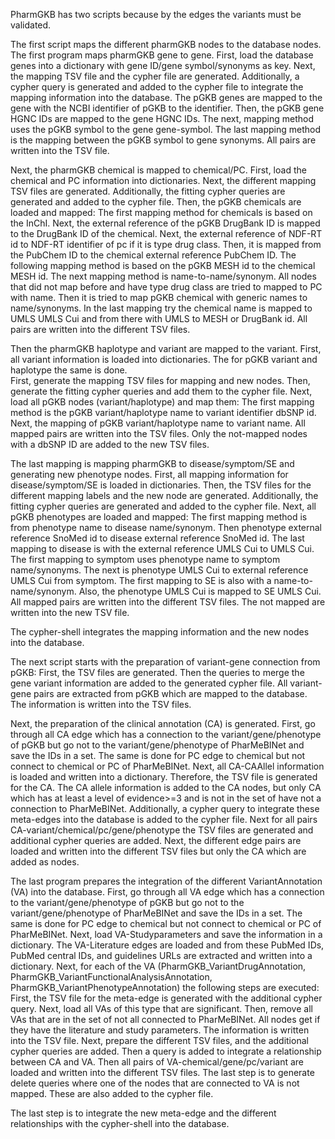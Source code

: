 PharmGKB has two scripts because by the edges the variants must be validated.

The first script maps the different pharmGKB nodes to the database nodes.
The first program maps pharmGKB gene to gene.
    First, load the database genes into a dictionary with gene ID/gene symbol/synonyms as key.
    Next, the mapping TSV file and the cypher file are generated. Additionally, a cypher query is generated and added to the cypher file to integrate the mapping information into the database. 
        The pGKB genes are mapped to the gene with the NCBI identifier of pGKB to the identifier. 
        Then, the pGKB gene HGNC IDs are mapped to the gene HGNC IDs.
        The next, mapping method uses the pGKB symbol to the gene gene-symbol. 
        The last mapping method is the mapping between the pGKB symbol to gene synonyms.
    All pairs are written into the TSV file.

Next, the pharmGKB chemical is mapped to chemical/PC.
    First, load the chemical and PC information into dictionaries.
    Next, the different mapping TSV files are generated. Additionally, the fitting cypher queries are generated and added to the cypher file.
    Then, the pGKB chemicals are loaded and mapped:
        The first mapping method for chemicals is based on the InChI.
        Next, the external reference of the pGKB DrugBank ID is mapped to the DrugBank ID of the chemical.
        Next, the external reference of NDF-RT id to NDF-RT identifier of pc if it is type drug class.
        Then, it is mapped from the PubChem ID to the chemical external reference PubChem ID.
        The following mapping method is based on the pGKB MESH id to the chemical MESH id.
        The next mapping method is name-to-name/synonym.
        All nodes that did not map before and have type drug class are tried to mapped to PC with name.
        Then it is tried to map pGKB chemical with generic names to name/synonyms.
        In the last mapping try the chemical name is mapped to UMLS UMLS Cui and from there with UMLS to MESH or DrugBank id.
    All pairs are written into the different TSV files.

Then the pharmGKB haplotype and variant are mapped to the variant.
    First, all variant information is loaded into dictionaries.
    The for pGKB variant and haplotype the same is done.  
        First, generate the mapping TSV files for mapping and new nodes.
        Then, generate the fitting cypher queries and add them to the cypher file.
        Next, load all pGKB nodes (variant/haplotype) and map them:
            The first mapping method is the pGKB variant/haplotype name to variant identifier dbSNP id.
            Next, the mapping of pGKB variant/haplotype name to variant name.
        All mapped pairs are written into the TSV files. Only the not-mapped nodes with a dbSNP ID are added to the new TSV files.

The last mapping is mapping pharmGKB to disease/symptom/SE and generating new phenotype nodes.
    First, all mapping information for disease/symptom/SE is loaded in dictionaries.
    Then, the TSV files for the different mapping labels and the new node are generated. Additionally, the fitting cypher queries are generated and added to the cypher file.
    Next, all pGKB phenotypes are loaded and mapped:
        The first mapping method is from phenotype name to disease name/synonym.
        Then phenotype external reference SnoMed id to disease external reference SnoMed id.
        The last mapping to disease is with the external reference UMLS Cui to UMLS Cui.
        The first mapping to symptom uses phenotype name to symptom name/synonyms.
        The next is phenotype UMLS Cui to external reference UMLS Cui from symptom.
        The first mapping to SE is also with a name-to-name/synonym.
        Also, the phenotype UMLS Cui is mapped to SE UMLS Cui.
    All mapped pairs are written into the different TSV files. The not mapped are written into the new TSV file.

The cypher-shell integrates the mapping information and the new nodes into the database.         

The next script starts with the preparation of variant-gene connection from pGKB:
    First, the TSV files are generated. Then the queries to merge the gene variant information are added to the generated cypher file.
    All variant-gene pairs are extracted from pGKB which are mapped to the database. The information is written into the TSV files.

Next, the preparation of the clinical annotation (CA) is generated.
    First, go through all CA edge which has a connection to the variant/gene/phenotype of pGKB but go not to the variant/gene/phenotype of PharMeBINet and save the IDs in a set.
    The same is done for PC edge to chemical but not connect to chemical or PC of PharMeBINet.
    Next, all CA-CAAllel information is loaded and written into a dictionary.
    Therefore, the TSV file is generated for the CA. The CA allele information is added to the CA nodes, but only CA which has at least a level of evidence>=3 and is not in the set of have not a connection to PharMeBINet. Additionally, a cypher query to integrate these meta-edges into the database is added to the cypher file. Next for all pairs CA-variant/chemical/pc/gene/phenotype the TSV files are generated and additional cypher queries are added.
    Next, the different edge pairs are loaded and written into the different TSV files but only the CA which are added as nodes.

The last program prepares the integration of the different VariantAnnotation (VA) into the database.
    First, go through all VA edge which has a connection to the variant/gene/phenotype of pGKB but go not to the variant/gene/phenotype of PharMeBINet and save the IDs in a set.
    The same is done for PC edge to chemical but not connect to chemical or PC of PharMeBINet.
    Next, load VA-Studyparameters and save the information in a dictionary.
    The VA-Literature edges are loaded and from these PubMed IDs, PubMed central IDs, and guidelines URLs are extracted and written into a dictionary.
    Next, for each of the VA (PharmGKB_VariantDrugAnnotation, PharmGKB_VariantFunctionalAnalysisAnnotation, PharmGKB_VariantPhenotypeAnnotation) the following steps are executed:
        First, the TSV file for the meta-edge is generated with the additional cypher query. 
        Next, load all VAs of this type that are significant. Then, remove all VAs that are in the set of not all connected to PharMeBINet. All nodes get if they have the literature and study parameters.
        The information is written into the TSV file.
    Next, prepare the different TSV files, and the additional cypher queries are added.
    Then a query is added to integrate a relationship between CA and VA.
    Then all pairs of VA-chemical/gene/pc/variant are loaded and written into the different TSV files.
    The last step is to generate delete queries where one of the nodes that are connected to VA is not mapped. These are also added to the cypher file.

The last step is to integrate the new meta-edge and the different relationships with the cypher-shell into the database.
